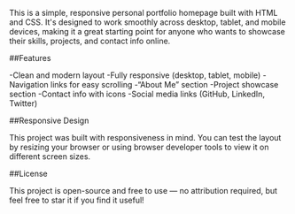 This is a simple, responsive personal portfolio homepage built with HTML and CSS. It's designed to work smoothly across desktop, tablet, and mobile devices, making it a great starting point for anyone who wants to showcase their skills, projects, and contact info online.

##Features

-Clean and modern layout
-Fully responsive (desktop, tablet, mobile)
-Navigation links for easy scrolling
-“About Me” section
-Project showcase section
-Contact info with icons
-Social media links (GitHub, LinkedIn, Twitter)

##Responsive Design

This project was built with responsiveness in mind. You can test the layout by resizing your browser or using browser developer tools to view it on different screen sizes.

##License

This project is open-source and free to use — no attribution required, but feel free to star it if you find it useful!
